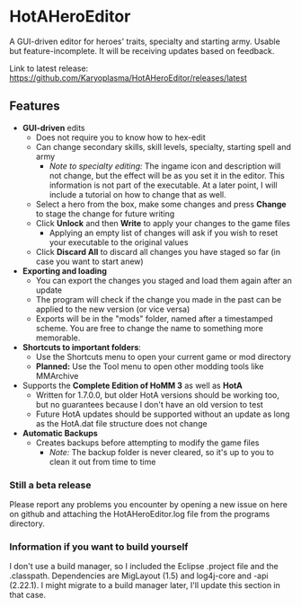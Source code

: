 # HotAHeroEditor #

A GUI-driven editor for heroes' traits, specialty and starting army.
Usable but feature-incomplete. It will be receiving updates based on feedback.

Link to latest release: https://github.com/Karyoplasma/HotAHeroEditor/releases/latest

## Features ##

+ **GUI-driven** edits
	+ Does not require you to know how to hex-edit
	+ Can change secondary skills, skill levels, specialty, starting spell and army
		+ *Note to specialty editing:* The ingame icon and description will not change, but the effect will be as you set it in the editor. This information is not part of the executable. At a later point, I will include a tutorial on how to change that as well.
	+ Select a hero from the box, make some changes and press **Change** to stage the change for future writing
	+ Click **Unlock** and then **Write** to apply your changes to the game files
		+ Applying an empty list of changes will ask if you wish to reset your executable to the original values
	+ Click **Discard All** to discard all changes you have staged so far (in case you want to start anew)
+ **Exporting and loading**
	+ You can export the changes you staged and load them again after an update
	+ The program will check if the change you made in the past can be applied to the new version (or vice versa)
	+ Exports will be in the "mods" folder, named after a timestamped scheme. You are free to change the name to something more memorable.
+ **Shortcuts to important folders**:
	+ Use the Shortcuts menu to open your current game or mod directory
	+ **Planned:** Use the Tool menu to open other modding tools like MMArchive
+ Supports the **Complete Edition of HoMM 3** as well as **HotA**
	+ Written for 1.7.0.0, but older HotA versions should be working too, but no guarantees because I don't have an old version to test
	+ Future HotA updates should be supported without an update as long as the HotA.dat file structure does not change
+ **Automatic Backups**
	+ Creates backups before attempting to modify the game files
		+ *Note:* The backup folder is never cleared, so it's up to you to clean it out from time to time

### Still a beta release ###

Please report any problems you encounter by opening a new issue on here on github and attaching the HotAHeroEditor.log file from the programs directory.

### Information if you want to build yourself

I don't use a build manager, so I included the Eclipse .project file and the .classpath. Dependencies are MigLayout (1.5) and log4j-core and -api (2.22.1). I might migrate to a build manager later, I'll update this section in that case.